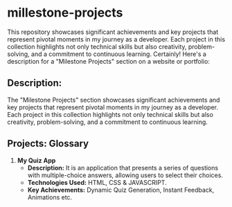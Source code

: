 # millestone-projects
This repository showcases significant achievements and key projects that represent pivotal moments in my journey as a developer. Each project in this collection highlights not only technical skills but also creativity, problem-solving, and a commitment to continuous learning.
Certainly! Here's a description for a "Milestone Projects" section on a website or portfolio:
## Description:
The "Milestone Projects" section showcases significant achievements and key projects that represent pivotal moments in my journey as a developer. Each project in this collection highlights not only technical skills but also creativity, problem-solving, and a commitment to continuous learning.
## Projects: Glossary

1. **My Quiz App**
   - **Description:** It is an application that presents a series of questions with multiple-choice answers, allowing users to select their choices.
   - **Technologies Used:** HTML, CSS & JAVASCRIPT.
   - **Key Achievements:** Dynamic Quiz Generation, Instant Feedback, Animations etc.
